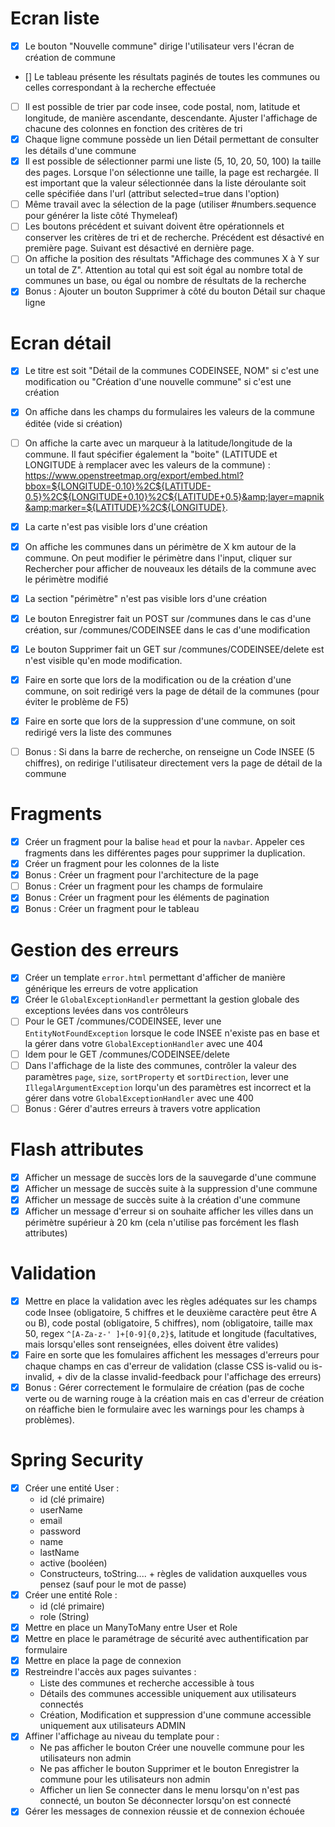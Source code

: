 # Ecran liste 

- [x] Le bouton "Nouvelle commune" dirige l'utilisateur vers l'écran de création de commune
- [] Le tableau présente les résultats paginés de toutes les communes ou celles correspondant à la recherche effectuée
- [ ] Il est possible de trier par code insee, code postal, nom, latitude et longitude, de manière ascendante, descendante. Ajuster l'affichage de chacune des colonnes en fonction des critères de tri
- [x] Chaque ligne commune possède un lien Détail permettant de consulter les détails d'une commune
- [x] Il est possible de sélectionner parmi une liste (5, 10, 20, 50, 100) la taille des pages. Lorsque l'on sélectionne une taille, la page est rechargée. Il est important que la valeur sélectionnée dans la liste déroulante soit celle spécifiée dans l'url (attribut selected=true dans l'option)
- [ ] Même travail avec la sélection de la page (utiliser #numbers.sequence pour générer la liste côté Thymeleaf)
- [ ] Les boutons précédent et suivant doivent être opérationnels et conserver les critères de tri et de recherche. Précédent est désactivé en première page. Suivant est désactivé en dernière page.
- [ ] On affiche la position des résultats "Affichage des communes X à Y sur un total de Z". Attention au total qui est soit égal au nombre total de communes un base, ou égal ou nombre de résultats de la recherche
- [x] Bonus : Ajouter un bouton Supprimer à côté du bouton Détail sur chaque ligne

# Ecran détail
- [x] Le titre est soit "Détail de la communes CODEINSEE, NOM" si c'est une modification ou "Création d'une nouvelle commune" si c'est une création
- [x] On affiche dans les champs du formulaires les valeurs de la commune éditée (vide si création)
- [ ] On affiche la carte avec un marqueur à la latitude/longitude de la commune. Il faut spécifier également la "boite" (LATITUDE et LONGITUDE à remplacer avec les valeurs de la commune) : https://www.openstreetmap.org/export/embed.html?bbox=${LONGITUDE-0.10}%2C${LATITUDE-0.5}%2C${LONGITUDE+0.10}%2C${LATITUDE+0.5}&amp;layer=mapnik&amp;marker=${LATITUDE}%2C${LONGITUDE}.
- [x] La carte n'est pas visible lors d'une création
- [x] On affiche les communes dans un périmètre de X km autour de la commune. On peut modifier le périmètre dans l'input, cliquer sur Rechercher pour afficher de nouveaux les détails de la commune avec le périmètre modifié
- [x] La section "périmètre" n'est pas visible lors d'une création
- [x] Le bouton Enregistrer fait un POST sur /communes dans le cas d'une création, sur /communes/CODEINSEE dans le cas d'une modification
- [x] Le bouton Supprimer fait un GET sur /communes/CODEINSEE/delete est n'est visible qu'en mode modification.
- [x] Faire en sorte que lors de la modification ou de la création d'une commune, on soit redirigé vers la page de détail de la communes (pour éviter le problème de F5)
- [x] Faire en sorte que lors de la suppression d'une commune, on soit redirigé vers la liste des communes
- [ ] Bonus : Si dans la barre de recherche, on renseigne un Code INSEE (5 chiffres), on redirige l'utilisateur directement vers la page de détail de la commune
    

# Fragments
- [x] Créer un fragment pour la balise `head` et pour la `navbar`. Appeler ces fragments dans les différentes pages pour supprimer la duplication.
- [x] Créer un fragment pour les colonnes de la liste
- [x] Bonus : Créer un fragment pour l'architecture de la page
- [ ] Bonus : Créer un fragment pour les champs de formulaire
- [x] Bonus : Créer un fragment pour les éléments de pagination
- [x] Bonus : Créer un fragment pour le tableau

# Gestion des erreurs
- [x] Créer un template `error.html` permettant d'afficher de manière générique les erreurs de votre application
- [x] Créer le `GlobalExceptionHandler` permettant la gestion globale des exceptions levées dans vos contrôleurs
- [ ] Pour le GET /communes/CODEINSEE, lever une `EntityNotFoundException` lorsque le code INSEE n'existe pas en base et la gérer dans votre `GlobalExceptionHandler` avec une 404
- [ ] Idem pour le GET /communes/CODEINSEE/delete
- [ ] Dans l'affichage de la liste des communes, contrôler la valeur des paramètres `page`, `size`, `sortProperty` et 
     `sortDirection`, lever une `IllegalArgumentException` lorqu'un des paramètres est incorrect et la gérer dans votre 
     `GlobalExceptionHandler` avec une 400
- [ ] Bonus : Gérer d'autres erreurs à travers votre application

# Flash attributes
- [x] Afficher un message de succès lors de la sauvegarde d'une commune
- [x] Afficher un message de succès suite à la suppression d'une commune
- [x] Afficher un message de succès suite à la création d'une commune
- [x] Afficher un message d'erreur si on souhaite afficher les villes dans un périmètre supérieur à 20 km (cela n'utilise pas forcément les flash attributes)

# Validation
- [x] Mettre en place la validation avec les règles adéquates sur les champs code Insee (obligatoire, 5 chiffres et le deuxième caractère peut 
    être A ou B), code postal (obligatoire, 5 chiffres), nom (obligatoire, taille max 50, regex `^[A-Za-z-' ]+[0-9]{0,2}$`, latitude et longitude 
    (facultatives, mais lorsqu'elles sont renseignées, elles doivent être valides)
- [x] Faire en sorte que les fomulaires affichent les messages d'erreurs pour chaque champs en cas d'erreur de validation (classe CSS is-valid 
    ou is-invalid, + div de la classe invalid-feedback pour l'affichage des erreurs)
- [x] Bonus : Gérer correctement le formulaire de création (pas de coche verte ou de warning rouge à la création mais en cas d'erreur de 
    création on réaffiche bien le formulaire avec les warnings pour les champs à problèmes).

# Spring Security
- [x] Créer une entité User : 
  - id (clé primaire)
  - userName 
  - email
  - password
  - name
  - lastName
  - active (booléen)
  - Constructeurs, toString.... + règles de validation auxquelles vous pensez (sauf pour le mot de passe)
- [x] Créer une entité Role : 
  - id (clé primaire)
  - role (String)
- [x] Mettre en place un ManyToMany entre User et Role
- [x] Mettre en place le paramétrage de sécurité avec authentification par formulaire
- [x] Mettre en place la page de connexion
- [x] Restreindre l'accès aux pages suivantes : 
  - Liste des communes et recherche accessible à tous
  - Détails des communes accessible uniquement aux utilisateurs connectés
  - Création, Modification et suppression d'une commune accessible uniquement aux utilisateurs ADMIN
- [x] Affiner l'affichage au niveau du template pour : 
  - Ne pas afficher le bouton Créer une nouvelle commune pour les utilisateurs non admin
  - Ne pas afficher le bouton Supprimer et le bouton Enregistrer la commune pour les utilisateurs non admin 
  - Afficher un lien Se connecter dans le menu lorsqu'on n'est pas connecté, un bouton Se déconnecter lorsqu'on est connecté
- [x] Gérer les messages de connexion réussie et de connexion échouée
